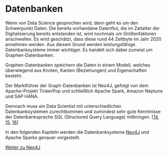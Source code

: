 # Datenbanken

Wenn von Data Science gesprochen wird, dann geht es um den Schwerpunkt Daten. Die bereits vorhandene Datenflut, die im Zeitalter der Digitalisierung bereits entstanden ist, wird nochmals um Größenfaktoren anschwellen. Es wird geschätzt, dass diese rund 44 Zettbyte im Jahr 2020 annehmen werden. Aus diesem Grund werden leistungsfähige Datenbanksysteme immer wichtiger. Es handelt sich dabei zumeist um Graphen-Datenbanken.

Graphen-Datenbanken speichern die Daten in einem Modell, welches überwiegend aus Knoten, Kanten (Beziehungen) und Eigenschaften besteht.

Der Marktführer der Graph-Datenbanken ist Neo4J, gefolgt von dem Apache-Projekt TinkerPop und schließlich Apache Spark, Amazon Neptune und SAP HANA.

Demnach muss ein Data Scientist mit unterschiedlichen Datenbanksystemen zurechtkommen und zumindest sehr gute Kenntnisse der Datenbanksprache SQL (Structured Query Language) mitbringen.
[[14](https://www.cio.de/a/was-ein-data-scientist-wirklich-koennen-muss,3577657), [15](https://www.bigdata-insider.de/big-data-datenbanken-a-718773/), [16](https://www.bigdata-insider.de/graph-datenbanken-a-887332/)]

In den folgenden Kapiteln werden die Datenbanksysteme [Neo4J](./Neo4J.md) und Apache Sparks genauer vorgestellt.

[Weiter zu Neo4J](./Neo4J.md)
